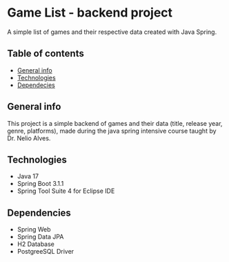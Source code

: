 # Game List - backend project
A simple list of games and their respective data created with Java Spring.
## Table of contents
* [General info](#general-info)
* [Technologies](#technologies)
* [Dependecies](#dependecies)

## General info
This project is a simple backend of games and their data (title, release year, genre, platforms), made during the java spring intensive course taught by Dr. Nelio Alves.

## Technologies
* Java 17
* Spring Boot 3.1.1
* Spring Tool Suite 4 for Eclipse IDE

## Dependencies
* Spring Web
* Spring Data JPA
* H2 Database
* PostgreeSQL Driver
